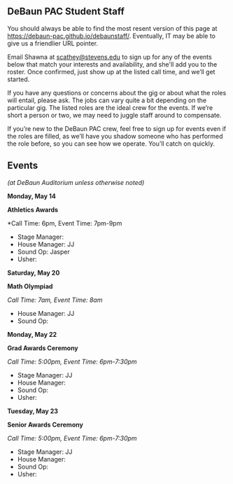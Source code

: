 ## DeBaun PAC Student Staff

You should always be able to find the most resent version of this page at <https://debaun-pac.github.io/debaunstaff/>. Eventually, IT may be able to give us a friendlier URL pointer.

Email Shawna at <scathey@stevens.edu>  to sign up for any of the events below that match your interests and availability, and she'll add you to the roster. Once confirmed, just show up at the listed call time, and we’ll get started.

If you have any questions or concerns about the gig or about what the roles will entail, please ask. The jobs can vary quite a bit depending on the particular gig. The listed roles are the ideal crew for the events. If we’re short a person or two, we may need to juggle staff around to compensate.

If you’re new to the DeBaun PAC crew, feel free to sign up for events even if the roles are filled, as we’ll have you shadow someone who has performed the role before, so you can see how we operate. You’ll catch on quickly.


## Events
*(at DeBaun Auditorium unless otherwise noted)*



**Monday, May 14**

**Athletics Awards**

*Call Time: 6pm, Event Time: 7pm-9pm

- Stage Manager: 
- House Manager: JJ
- Sound Op: Jasper
- Usher: 


**Saturday, May 20**

**Math Olympiad**

*Call Time: 7am, Event Time: 8am*

- House Manager: JJ
- Sound Op: 


**Monday, May 22**

**Grad Awards Ceremony**

*Call Time: 5:00pm, Event Time: 6pm-7:30pm*

- Stage Manager: JJ
- House Manager: 
- Sound Op: 
- Usher: 


**Tuesday, May 23**

**Senior Awards Ceremony**


*Call Time: 5:00pm, Event Time: 6pm-7:30pm*

- Stage Manager: JJ
- House Manager: 
- Sound Op: 
- Usher: 












